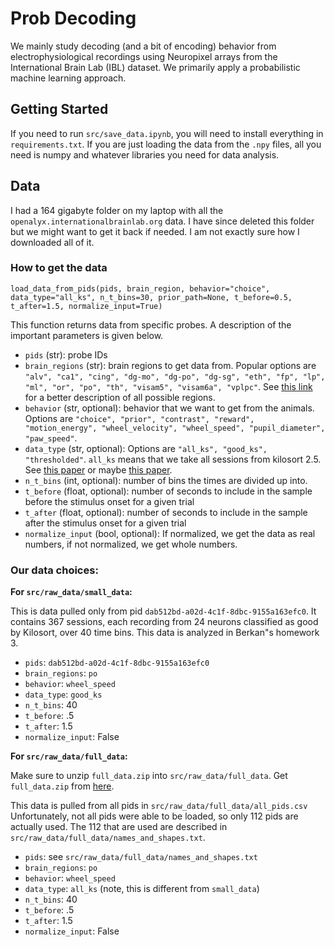 # Prob Decoding
We mainly study decoding (and a bit of encoding) behavior from electrophysiological recordings using Neuropixel arrays from the International Brain Lab (IBL) dataset. We primarily apply a probabilistic machine learning approach.

## Getting Started
If you need to run `src/save_data.ipynb`, you will need to install everything in `requirements.txt`. If you are just loading the data from the `.npy` files, all you need is numpy and whatever libraries you need for data analysis.

## Data
I had a 164 gigabyte folder on my laptop with all the `openalyx.internationalbrainlab.org` data. I have since deleted this folder but we might want to get it back if needed. I am not exactly sure how I downloaded all of it.

### How to get the data
`load_data_from_pids(pids, brain_region, behavior="choice", data_type="all_ks", n_t_bins=30, prior_path=None, t_before=0.5, t_after=1.5, normalize_input=True)`

This function returns data from specific probes. A description of the important parameters is given below.
- `pids` (str): probe IDs
- `brain_regions` (str): brain regions to get data from. Popular options are `"alv", "ca1", "cing", "dg-mo", "dg-po", "dg-sg", "eth", "fp", "lp", "ml", "or", "po", "th", "visam5", "visam6a", "vplpc"`. See [this link](https://github.com/int-brain-lab/paper-brain-wide-map/blob/main/brainwidemap/meta/region_info.csv) for a better description of all possible regions.
- `behavior` (str, optional): behavior that we want to get from the animals. Options are `"choice", "prior", "contrast", "reward", "motion_energy", "wheel_velocity", "wheel_speed", "pupil_diameter", "paw_speed"`.
- `data_type` (str, optional): Options are `"all_ks", "good_ks", "thresholded"`. `all_ks` means that we take all sessions from kilosort 2.5. See [this paper](https://www.biorxiv.org/content/10.1101/2023.01.07.523036v1) or maybe [this paper](https://www.biorxiv.org/content/10.1101/061481v1.full).
- `n_t_bins` (int, optional): number of bins the times are divided up into.
- `t_before` (float, optional): number of seconds to include in the sample before the stimulus onset for a given trial
- `t_after` (float, optional): number of seconds to include in the sample after the stimulus onset for a given trial
- `normalize_input` (bool, optional): If normalized, we get the data as real numbers, if not normalized, we get whole numbers.

### Our data choices:
**For `src/raw_data/small_data`:**

This is data pulled only from pid `dab512bd-a02d-4c1f-8dbc-9155a163efc0`. It contains 367 sessions, each recording from 24 neurons classified as good by Kilosort, over 40 time bins. This data is analyzed in Berkan"s homework 3.

- `pids`: `dab512bd-a02d-4c1f-8dbc-9155a163efc0`
- `brain_regions`: `po`
- `behavior`: `wheel_speed`
- `data_type`: `good_ks`
- `n_t_bins`: 40
- `t_before`: .5
- `t_after`: 1.5
- `normalize_input`: False

**For `src/raw_data/full_data`:**

Make sure to unzip `full_data.zip` into `src/raw_data/full_data`. Get `full_data.zip` from [here](https://drive.google.com/file/d/1fd_yOhTZMvInIHEgxDqNFBFf6na65j7Q/view?usp=sharing).

This data is pulled from all pids in `src/raw_data/full_data/all_pids.csv` Unfortunately, not all pids were able to be loaded, so only 112 pids are actually used. The 112 that are used are described in `src/raw_data/full_data/names_and_shapes.txt`.

- `pids`: see `src/raw_data/full_data/names_and_shapes.txt`
- `brain_regions`: `po`
- `behavior`: `wheel_speed`
- `data_type`: `all_ks` (note, this is different from `small_data`)
- `n_t_bins`: 40
- `t_before`: .5
- `t_after`: 1.5
- `normalize_input`: False
